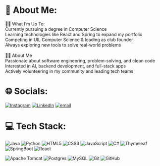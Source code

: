 # 💫 About Me:
🧑‍💻 What I’m Up To:<br>Currently pursuing a degree in Computer Science<br>Learning technologies like React and Spring to expand my portfolio<br>Competing in UIL Computer Science & leading as club founder<br>Always exploring new tools to solve real-world problems<br><br>🙋‍♂️ About Me<br>Passionate about software engineering, problem-solving, and clean code<br>Interested in AI, backend development, and full-stack apps<br>Actively volunteering in my community and leading tech teams<br>


# 🌐 Socials:
[![Instagram](https://img.shields.io/badge/Instagram-%23E4405F.svg?logo=Instagram&logoColor=white)](https://instagram.com/zainkeshwani) 
[![LinkedIn](https://img.shields.io/badge/LinkedIn-%230077B5.svg?logo=linkedin&logoColor=white)](https://linkedin.com/in/zain-keshwani)
[![email](https://img.shields.io/badge/Email-D14836?logo=gmail&logoColor=white)](mailto:zainkeshwani7@gmail.com) 

# 💻 Tech Stack:
![Java](https://img.shields.io/badge/java-%23ED8B00.svg?style=flat-square&logo=openjdk&logoColor=white)
![Python](https://img.shields.io/badge/python-3670A0?style=flat-square&logo=python&logoColor=ffdd54)
![HTML5](https://img.shields.io/badge/html5-%23E34F26.svg?style=flat-square&logo=html5&logoColor=white) 
![CSS3](https://img.shields.io/badge/css3-%231572B6.svg?style=flat-square&logo=css3&logoColor=white) 
![JavaScript](https://img.shields.io/badge/javascript-%23323330.svg?style=flat-square&logo=javascript&logoColor=%23F7DF1E) 
![C#](https://img.shields.io/badge/c%23-%23239120.svg?style=flat-square&logo=csharp&logoColor=white) 
![Thymeleaf](https://img.shields.io/badge/Thymeleaf-%23005C0F.svg?style=flat-square&logo=Thymeleaf&logoColor=white) 
![SpringBoot](https://img.shields.io/badge/spring-%236DB33F.svg?style=flat-square&logo=spring&logoColor=white)
![React](https://img.shields.io/badge/react-%2320232a.svg?style=flat&logo=react&logoColor=%2361DAFB)

![Apache Tomcat](https://img.shields.io/badge/apache%20tomcat-%23F8DC75.svg?style=flat-square&logo=apache-tomcat&logoColor=black) 
![Postgres](https://img.shields.io/badge/postgres-%23316192.svg?style=flat-square&logo=postgresql&logoColor=white) 
![MySQL](https://img.shields.io/badge/mysql-4479A1.svg?style=flat-square&logo=mysql&logoColor=white) 
![Git](https://img.shields.io/badge/git-%23F05033.svg?style=flat-square&logo=git&logoColor=white) 
![GitHub](https://img.shields.io/badge/github-%23121011.svg?style=flat-square&logo=github&logoColor=white)
